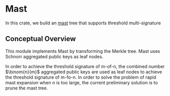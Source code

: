 # Mast

In this crate, we build an [mast](https://github.com/bitcoin/bips/blob/master/bip-0341.mediawiki) tree that supports threshold multi-signature

## Conceptual Overview
This module implements Mast by transforming the Merkle tree. Mast uses Schnorr aggregated public keys as leaf nodes.

In order to achieve the threshold signature of m-of-n, the combined number $\binom{n}{m}$ aggregated public keys 
are used as leaf nodes to achieve the threshold signature of m-fo-n. In order to solve the problem of rapid mast 
expansion when n is too large, the current preliminary solution is to prune the mast tree.
